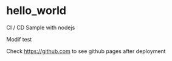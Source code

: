 # hello_world
CI / CD Sample with nodejs
         
Modif test

Check https://github.com to see github pages after deployment
